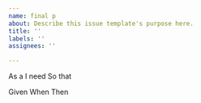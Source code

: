 ```yaml
---
name: final p
about: Describe this issue template's purpose here.
title: ''
labels: ''
assignees: ''

---
```


As a 
I need
So that

Given
When
Then
